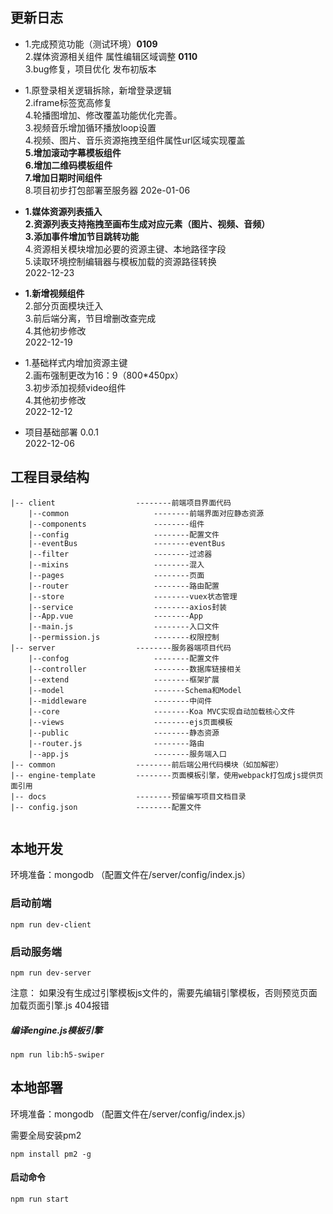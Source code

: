 ## 更新日志  
*  1.完成预览功能（测试环境）**0109**  
   2.媒体资源相关组件 属性编辑区域调整 **0110**  
   3.bug修复，项目优化 发布初版本 

*  1.原登录相关逻辑拆除，新增登录逻辑  
   2.iframe标签宽高修复  
   4.轮播图增加、修改覆盖功能优化完善。  
   3.视频音乐增加循环播放loop设置  
   4.视频、图片、音乐资源拖拽至组件属性url区域实现覆盖  
   **5.增加滚动字幕模板组件**  
   **6.增加二维码模板组件**  
   **7.增加日期时间组件**  
   8.项目初步打包部署至服务器
   202e-01-06  

*  **1.媒体资源列表插入**  
   **2.资源列表支持拖拽至画布生成对应元素（图片、视频、音频）**  
   **3.添加事件增加节目跳转功能**   
   4.资源相关模块增加必要的资源主键、本地路径字段  
   5.读取环境控制编辑器与模板加载的资源路径转换  
  2022-12-23 

*  **1.新增视频组件**  
   2.部分页面模块迁入  
   3.前后端分离，节目增删改查完成  
   4.其他初步修改   
  2022-12-19

*  1.基础样式内增加资源主键  
   2.画布强制更改为16：9（800*450px）  
   3.初步添加视频video组件  
   4.其他初步修改  
  2022-12-12
  
* 项目基础部署 0.0.1  
  2022-12-06 



## 工程目录结构

```
|-- client					--------前端项目界面代码
    |--common					--------前端界面对应静态资源
    |--components				--------组件
    |--config					--------配置文件
    |--eventBus					--------eventBus
    |--filter					--------过滤器
    |--mixins					--------混入
    |--pages					--------页面
    |--router					--------路由配置
    |--store					--------vuex状态管理
    |--service					--------axios封装
    |--App.vue					--------App
    |--main.js					--------入口文件
    |--permission.js			--------权限控制
|-- server					--------服务器端项目代码
    |--confog					--------配置文件
    |--controller				--------数据库链接相关
    |--extend					--------框架扩展
    |--model					-------Schema和Model
    |--middleware				--------中间件
    |--core						--------Koa MVC实现自动加载核心文件
    |--views					--------ejs页面模板
    |--public					--------静态资源
    |--router.js				--------路由
    |--app.js					--------服务端入口
|-- common					--------前后端公用代码模块（如加解密）
|-- engine-template			--------页面模板引擎，使用webpack打包成js提供页面引用
|-- docs					--------预留编写项目文档目录
|-- config.json				--------配置文件
```
  
```

```

## 本地开发
环境准备：mongodb （配置文件在/server/config/index.js）

### 启动前端
```
npm run dev-client
```
### 启动服务端
```
npm run dev-server
```

注意：
如果没有生成过引擎模板js文件的，需要先编辑引擎模板，否则预览页面加载页面引擎.js 404报错
##### 编译engine.js模板引擎
```
npm run lib:h5-swiper
```

## 本地部署
环境准备：mongodb （配置文件在/server/config/index.js）

需要全局安装pm2 
```
npm install pm2 -g
```
#### 启动命令
```
npm run start
```
